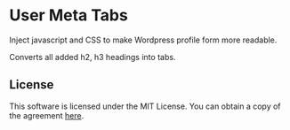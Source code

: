 # User Meta Tabs

Inject javascript and CSS to make Wordpress profile form more readable.

Converts all added h2, h3 headings into tabs.

## License

This software is licensed under the MIT License. You can obtain a copy of the agreement [here](LICENSE.md).
